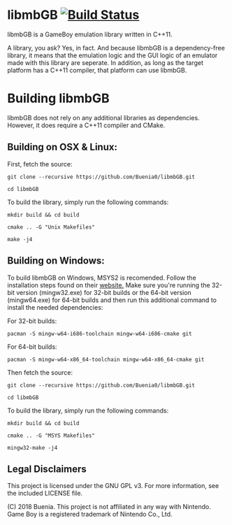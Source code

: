 # libmbGB [![Build Status](https://travis-ci.org/Buenia0/libmbGB.svg?branch=master)](https://travis-ci.org/Buenia0/libmbGB)

libmbGB is a GameBoy emulation library written in C++11.

A library, you ask? Yes, in fact. And because libmbGB is a dependency-free library, it means that the emulation logic and the GUI logic of an emulator made with this library are seperate. In addition, as long as the target platform has a C++11 compiler, that platform can use libmbGB.


# Building libmbGB

libmbGB does not rely on any additional libraries as dependencies. However, it does require a C++11 compiler and CMake. 

## Building on OSX & Linux:

First, fetch the source:

`git clone --recursive https://github.com/Buenia0/libmbGB.git`

`cd libmbGB`

To build the library, simply run the following commands:

`mkdir build && cd build`

`cmake .. -G "Unix Makefiles"`

`make -j4`

## Building on Windows:

To build libmbGB on Windows, MSYS2 is recomended. Follow the installation steps found on their [website.](http://www.msys2.org/)
Make sure you're running the 32-bit version (mingw32.exe) for 32-bit builds or the 64-bit version (mingw64.exe) for 64-bit builds and then run this additional command to install the needed dependencies:

For 32-bit builds:

`pacman -S mingw-w64-i686-toolchain mingw-w64-i686-cmake git`

For 64-bit builds:

`pacman -S mingw-w64-x86_64-toolchain mingw-w64-x86_64-cmake git`

Then fetch the source:

`git clone --recursive https://github.com/Buenia0/libmbGB.git`

`cd libmbGB`

To build the library, simply run the following commands:

`mkdir build && cd build`

`cmake .. -G "MSYS Makefiles"`

`mingw32-make -j4`

## Legal Disclaimers

This project is licensed under the GNU GPL v3. For more information, see the included LICENSE file.

(C) 2018 Buenia. This project is not affiliated in any way with Nintendo. Game Boy is a registered trademark of Nintendo Co., Ltd.





